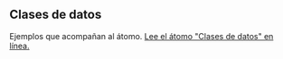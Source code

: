 ## Clases de datos

Ejemplos que acompañan al átomo.
[Lee el átomo "Clases de datos" en línea.](https://stepik.org/lesson/107298/step/1)
